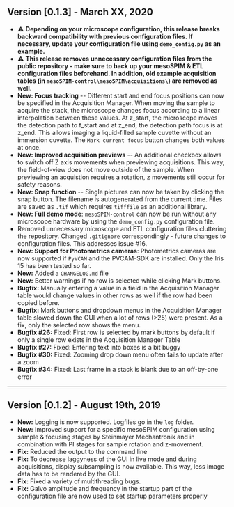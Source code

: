 ## Version [0.1.3] - March XX, 2020
* :warning: **Depending on your microscope configuration, this release breaks backward compatibility with previous configuration files. If necessary, update your configuration file using `demo_config.py` as an example.**
* :warning: **This release removes unnecessary configuration files from the public repository - make sure to back up your mesoSPIM & ETL configuration files beforehand. In addition, old example acquisition tables (in `mesoSPIM-control\mesoSPIM\acquisitions\`) are removed as well.** 
* **New: Focus tracking** -- Different start and end focus positions can now be specified in the Acquisition Manager. When moving the sample to acquire the stack, the microscope changes focus according to a linear interpolation between these values. At z_start, the microscope moves the detection path 
to f_start and at z_end, the detection path focus is at z_end. This allows imaging a liquid-filled sample cuvette without an immersion cuvette. The `Mark current focus` button changes both values at once. 
* **New: Improved acquisition previews** -- An additional checkbox allows to switch off Z axis movements when 
previewing acquisitions. This way, the field-of-view does not move outside of the sample. When previewing an
acquistion requires a rotation, z movements still occur for safety reasons. 
* **New: Snap function** -- Single pictures can now be taken by clicking the snap button. The filename is autogenerated from the current time. Files are saved as `.tif` which requires `tifffile` as an additional library.
* **New: Full demo mode**: `mesoSPIM-control` can now be run without any microscope hardware by using the `demo_config.py` configuration file. 
* Removed unnecessary microscope and ETL configuration files cluttering the repository. Changed `.gitignore` correspondingly - future changes to configuration files. This addresses issue #16.
* **New: Support for Photometrics cameras**: Photometrics cameras are now supported if `PyVCAM` and the PVCAM-SDK are installed. Only the Iris 15 has been tested so far.
* **New:** Added a `CHANGELOG.md` file
* **New:** Better warnings if no row is selected while clicking Mark buttons.
* **Bugfix:** Manually entering a value in a field in the Acquisition Manager table would change values in other rows as well if the row had been copied before.
* **Bugfix:** Mark buttons and dropdown menus in the Acquisition Manager table slowed down the GUI when a lot of rows (>25) were present. As a fix, only the selected row shows the menu.
* **Bugfix #26:** Fixed: First row is selected by mark buttons by default if only a single row exists in the Acquisition Manager Table
* **Bugfix #27:** Fixed: Entering text into boxes is a bit buggy
* **Bugfix #30:** Fixed: Zooming drop down menu often fails to update after a zoom
* **Bugfix #34:** Fixed: Last frame in a stack is blank due to an off-by-one error

---

## Version [0.1.2] - August 19th, 2019
* **New:** Logging is now supported. Logfiles go in the `log` folder. 
* **New:** Improved support for a specific mesoSPIM configuration using sample & focusing stages by Steinmayer Mechantronik and in combination with PI stages for sample rotation and z-movement.
* **Fix:** Reduced the output to the command line
* **Fix:** To decrease laggyness of the GUI in live mode and during acquisitions, display subsampling is now available. This way, less image data has to be rendered by the GUI. 
* **Fix:** Fixed a variety of multithreading bugs.
* **Fix:** Galvo amplitude and frequency in the startup part of the configuration file are now used to set startup parameters properly